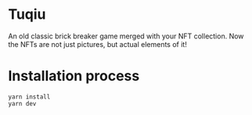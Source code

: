 # Tuqiu
An old classic brick breaker game merged with your NFT collection. Now the NFTs are not just pictures, but actual elements of it!




# Installation process

```shell
yarn install
yarn dev
```
